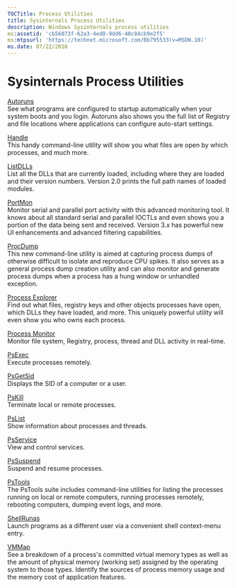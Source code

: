 ```yaml
---
TOCTitle: Process Utilities 
title: Sysinternals Process Utilities
description: Windows Sysinternals process utilities
ms:assetid: 'cb56073f-62a3-4ed8-9dd6-40c84cb9e2f5' 
ms:mtpsurl: 'https://technet.microsoft.com/Bb795533(v=MSDN.10)' 
ms.date: 07/22/2016
---
```


Sysinternals Process Utilities
==============================

[Autoruns](autoruns.md)  
See what programs are configured to startup automatically when your
system boots and you login. Autoruns also shows you the full list of
Registry and file locations where applications can configure auto-start
settings.

[Handle](handle.md)  
This handy command-line utility will show you what files are open by
which processes, and much more.

[ListDLLs](listdlls.md)  
List all the DLLs that are currently loaded, including where they are
loaded and their version numbers. Version 2.0 prints the full path names
of loaded modules.

[PortMon](portmon.md)  
Monitor serial and parallel port activity with this advanced monitoring
tool. It knows about all standard serial and parallel IOCTLs and even
shows you a portion of the data being sent and received. Version 3.x has
powerful new UI enhancements and advanced filtering capabilities.

[ProcDump](procdump.md)  
This new command-line utility is aimed at capturing process dumps of
otherwise difficult to isolate and reproduce CPU spikes. It also serves
as a general process dump creation utility and can also monitor and
generate process dumps when a process has a hung window or unhandled
exception.

[Process Explorer](process-explorer.md)  
Find out what files, registry keys and other objects processes have
open, which DLLs they have loaded, and more. This uniquely powerful
utility will even show you who owns each process.

[Process Monitor](procmon.md)  
Monitor file system, Registry, process, thread and DLL activity in
real-time.

[PsExec](psexec.md)  
Execute processes remotely.

[PsGetSid](psgetsid.md)  
Displays the SID of a computer or a user.

[PsKill](pskill.md)  
Terminate local or remote processes.

[PsList](pslist.md)  
Show information about processes and threads.

[PsService](psservice.md)  
View and control services.

[PsSuspend](pssuspend.md)  
Suspend and resume processes.

[PsTools](pstools.md)  
The PsTools suite includes command-line utilities for listing the
processes running on local or remote computers, running processes
remotely, rebooting computers, dumping event logs, and more.

[ShellRunas](shellrunas.md)  
Launch programs as a different user via a convenient shell context-menu
entry.

[VMMap](vmmap.md)  
See a breakdown of a process's committed virtual memory types as well as
the amount of physical memory (working set) assigned by the operating
system to those types. Identify the sources of process memory usage and
the memory cost of application features.

